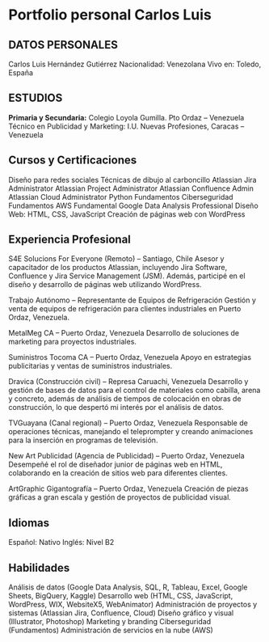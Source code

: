
# Portfolio personal Carlos Luis
 
## DATOS PERSONALES
Carlos Luis Hernández Gutiérrez
Nacionalidad: Venezolana
Vivo en: Toledo, España

## ESTUDIOS
<b>Primaria y Secundaria:</b> Colegio Loyola Gumilla. Pto Ordaz – Venezuela
Técnico en Publicidad y Marketing: I.U. Nuevas Profesiones, Caracas – Venezuela

## Cursos y Certificaciones
Diseño para redes sociales
Técnicas de dibujo al carboncillo
Atlassian Jira Administrator
Atlassian Project Administrator
Atlassian Confluence Admin
Atlassian Cloud Administrator
Python Fundamentos
Ciberseguridad Fundamentos
AWS Fundamental
Google Data Analysis Professional
Diseño Web: HTML, CSS, JavaScript
Creación de páginas web con WordPress

## Experiencia Profesional
S4E Solucions For Everyone (Remoto) – Santiago, Chile
Asesor y capacitador de los productos Atlassian, incluyendo Jira Software, Confluence y Jira Service Management (JSM). Además, participé en el diseño y desarrollo de páginas web utilizando WordPress.

Trabajo Autónomo – Representante de Equipos de Refrigeración
Gestión y venta de equipos de refrigeración para clientes industriales en Puerto Ordaz, Venezuela.

MetalMeg CA – Puerto Ordaz, Venezuela
Desarrollo de soluciones de marketing para proyectos industriales.

Suministros Tocoma CA – Puerto Ordaz, Venezuela
Apoyo en estrategias publicitarias y ventas de suministros industriales.

Dravica (Construcción civil) – Represa Caruachi, Venezuela
Desarrollo y gestión de bases de datos para el control de materiales como cabilla, arena y concreto, además de análisis de tiempos de colocación en obras de construcción, lo que despertó mi interés por el análisis de datos.

TVGuayana (Canal regional) – Puerto Ordaz, Venezuela
Responsable de operaciones técnicas, manejando el teleprompter y creando animaciones para la inserción en programas de televisión.

New Art Publicidad (Agencia de Publicidad) – Puerto Ordaz, Venezuela
Desempeñé el rol de diseñador junior de páginas web en HTML, colaborando en la creación de sitios web para diferentes clientes.

ArtGraphic Gigantografía – Puerto Ordaz, Venezuela
Creación de piezas gráficas a gran escala y gestión de proyectos de publicidad visual.

## Idiomas
Español: Nativo
Inglés: Nivel B2

## Habilidades
Análisis de datos (Google Data Analysis, SQL, R, Tableau, Excel, Google Sheets, BigQuery, Kaggle)
Desarrollo web (HTML, CSS, JavaScript, WordPress, WIX, WebsiteX5, WebAnimator)
Administración de proyectos y sistemas (Atlassian Jira, Confluence, Cloud)
Diseño gráfico y visual (Illustrator, Photoshop)
Marketing y branding
Ciberseguridad (Fundamentos)
Administración de servicios en la nube (AWS)
